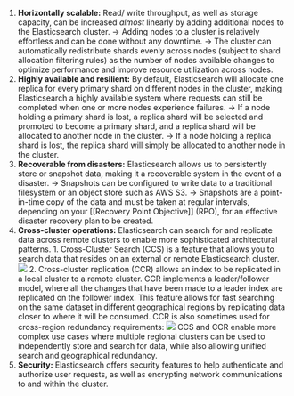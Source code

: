 1. **Horizontally scalable:** Read/ write throughput, as well as storage capacity, can be increased *almost* linearly by adding additional nodes to the Elasticsearch cluster. 
	   -> Adding nodes to a cluster is relatively effortless and can be done without any downtime. 
	   -> The cluster can automatically redistribute shards evenly across nodes (subject to shard allocation filtering rules) as the number of nodes available changes to optimize performance and improve resource utilization across nodes.
2. **Highly available and resilient:** By default, Elasticsearch will allocate one replica for every primary shard on different nodes in the cluster, making Elasticsearch a highly available system where requests can still be completed when one or more nodes experience failures.
	   -> If a node holding a primary shard is lost, a replica shard will be selected and promoted to become a primary shard, and a replica shard will be allocated to another node in the cluster.
	   -> If a node holding a replica shard is lost, the replica shard will simply be allocated to another node in the cluster.
3. **Recoverable from disasters:** Elasticsearch allows us to persistently store or snapshot data, making it a recoverable system in the event of a disaster.
	   -> Snapshots can be configured to write data to a traditional filesystem or an object store such as AWS S3.
	   -> Snapshots are a point-in-time copy of the data and must be taken at regular intervals, depending on your [[Recovery Point Objective]] (RPO), for an effective disaster recovery plan to be created.
4. **Cross-cluster operations:** Elasticsearch can search for and replicate data across remote clusters to enable more sophisticated architectural patterns.
	   1. Cross-Cluster Search (CCS) is a feature that allows you to search data that resides on an external or remote Elasticsearch cluster.
	      ![](Pasted%20image%2020241225163818.png)
	   2. Cross-cluster replication (CCR) allows an index to be replicated in a local cluster to a remote cluster. CCR implements a leader/follower model, where all the changes that have been made to a leader index are replicated on the follower index. This feature allows for fast searching on the same dataset in different geographical regions by replicating data closer to where it will be consumed. CCR is also sometimes used for cross-region redundancy requirements:
	      ![](Pasted%20image%2020241225163916.png)
	CCS and CCR enable more complex use cases where multiple regional clusters can be used to independently store and search for data, while also allowing unified search and geographical redundancy.  
5. **Security:** Elasticsearch offers security features to help authenticate and authorize user requests, as well as encrypting network communications to and within the cluster.